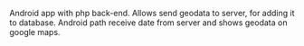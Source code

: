 Android app with php back-end. Allows send geodata to server, for adding it to database. 
Android path receive date from server and shows geodata on google maps.
